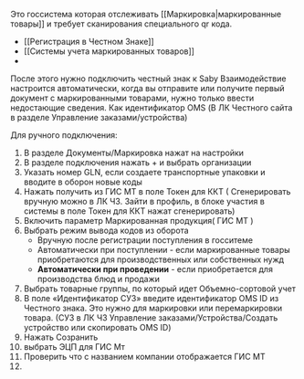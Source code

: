 Это госсистема которая отслеживать [[Маркировка|маркированные товары]] и требует сканирования специального qr кода. 

- [[Регистрация в Честном Знаке]]
- [[Системы учета маркированных товаров]]
- 


После этого нужно подключить честный знак к Saby
Взаимодействие настроится автоматически, когда вы отправите или получите первый документ с маркированными товарами, нужно только ввести недостающие сведения. Как идентификатор OMS
(В ЛК Честного сайта в разделе Управление заказами/устройства)

Для ручного подключения:
1. В разделе Документы/Маркировка нажат на настройки
2. В разделе подключения нажать + и выбрать организации
3. Указать номер GLN, если создаете транспортные упаковки и вводите в оборон новые коды
4. Нажать получить из ГИС МТ в поле Токен для ККТ
	( Сгенерировать вручную можно в ЛК ЧЗ. Зайти в профиль, в блоке участия в системы в поле Токен для ККТ нажат сгенерировать)
5.  Включить параметр Маркированная продукция( ГИС МТ )
6. Выбрать режим вывода кодов из оборота
	- Вручную после регистрации поступления в госситеме
	- Автоматически при поступлении - если маркированные товары приобретаются для производственных или собственных нужд
	- **Автоматически при проведении** - если приобретается для производства блюд и продажи 
7. Выбрать товарные группы, по который идет Объемно-сортовой учет
8. В поле «Идентификатор СУЗ» введите идентификатор OMS ID из Честного знака. Это нужно для маркировки или перемаркировки товара.
	(СУЗ в ЛК ЧЗ Управление заказами/Устройства/Создать устройство или скопировать OMS ID)
9. Нажать Созранить
10. выбрать ЭЦП  для ГИС Мт
11. Проверить что с названием компании отображается ГИС МТ
12. 